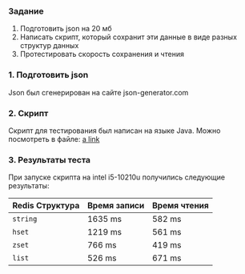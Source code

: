 ### Задание

1. Подготовить json на 20 мб
2. Написать скрипт, который сохранит эти данные в виде разных структур данных
3. Протестировать скорость сохранения и чтения

### 1. Подготовить json

Json был сгенерирован на сайте json-generator.com

### 2. Скрипт

Скрипт для тестирования был написан на языке Java. 
Можно посмотреть в файле: [a link](RedisBenchmark.java)


### 3. Результаты теста

При запуске скрипта на intel i5-10210u получились следующие результаты:

| Redis Структура | Время записи | Время чтения |
| --------------- | ------------ | ------------ |
| `string`        | 1635  ms     | 582  ms      |
| `hset`          | 1219  ms     | 561  ms      |
| `zset`          | 766   ms     | 419  ms      |
| `list`          | 526   ms     | 671  ms      |